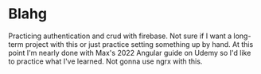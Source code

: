 # Blahg

Practicing authentication and crud with firebase. Not sure if I want a long-term project with this or just practice setting something up by hand. At this point I'm nearly done with Max's 2022 Angular guide on Udemy so I'd like to practice what I've learned. Not gonna use ngrx with this.
